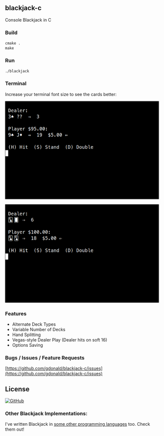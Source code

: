 ## blackjack-c
Console Blackjack in C

### Build
    cmake .
    make

### Run
    ./blackjack

### Terminal

Increase your terminal font size to see the cards better:

![Blackjack](https://raw.githubusercontent.com/gdonald/blackjack-c/master/ss1.png)

![Blackjack](https://raw.githubusercontent.com/gdonald/blackjack-c/master/ss2.png)

### Features

* Alternate Deck Types
* Variable Number of Decks
* Hand Splitting
* Vegas-style Dealer Play (Dealer hits on soft 16)
* Options Saving

### Bugs / Issues / Feature Requests

[https://github.com/gdonald/blackjack-c/issues](https://github.com/gdonald/blackjack-c/issues)

## License

[![GitHub](https://img.shields.io/github/license/gdonald/blackjack-c?color=aa0000)](https://github.com/gdonald/blackjack-c/blob/master/LICENSE)

### Other Blackjack Implementations:

I've written Blackjack in [some other programming languages](https://github.com/gdonald?tab=repositories&q=blackjack&type=public&language=&sort=stargazers) too.  Check them out!


